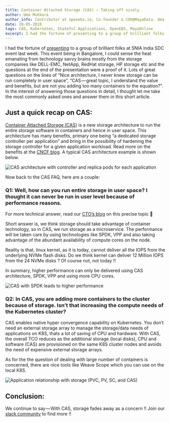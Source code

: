 ```yaml
---
title: Container Attached Storage (CAS) — Taking off nicely
author: Uma Mukkara
author_info: Contributor at openebs.io, Co-founder & COO@MayaData. Uma led product development in the early days of MayaData (CloudByte).
date: 28-05-2018
tags: CAS, Kubernetes, Stateful Applications, OpenEBS, MayaOnline
excerpt: I had the fortune of presenting to a group of brilliant folks at SNIA India SDC event last week. This event being in Bangalore, I could sense the heat emanating from technology savvy brains mostly from the storage companies like DELL-EMC, NetApp, RedHat storage, HP storage etc
---
```


I had the fortune of [presenting](https://www.slideshare.net/OpenEBS/openebs-cas-sdc-india-2018) to a group of brilliant folks at SNIA India SDC event last week. This event being in Bangalore, I could sense the heat emanating from technology savvy brains mostly from the storage companies like DELL-EMC, NetApp, RedHat storage, HP storage etc and the questions at the end of the presentation were a proof of it. Lots of great questions on the lines of “Nice architecture, I never knew storage can be run completely in user space”, “CAS — great topic, I understand the value and benefits, but are not you adding too many containers to the equation?”. In the interest of answering those questions in detail, I thought let me take the most commonly asked ones and answer them in this short article.

## Just a quick recap on CAS:

[Container Attached Storage (CAS)](/docs/concepts/cas) is a new storage architecture to run the entire storage software in containers and hence in user space. This architecture has many benefits, primary one being “a dedicated storage controller per application” and bring in the possibility of hardening the storage controller for a given application workload. Read more on the benefits at the [CNCF blog](https://www.cncf.io/blog/2018/04/19/container-attached-storage-a-primer/). A typical CAS architecture example is shown below.

![CAS architecture with controller and replica pods for each application](https://cdn-images-1.medium.com/max/800/1*4dJDmPbxxrP-fZK7NZZmYg.png)

Now back to the CAS FAQ, here are a couple:

### Q1: Well, how can you run entire storage in user space? I thought it can never be run in user level because of performance reasons.

For more technical answer, read our [CTO’s blog](/blog/the-mule-and-the-flash-going-for-a-run) on this precise topic 🙂

Short answer is, we think storage should take advantage of container technology, so in CAS, we run storage as a microservice. The performance will be taken care by using technologies like SPDK, VPP and also taking advantage of the abundant availability of compute cores on the node.

Reality is that, linux kernel, as it is today, cannot deliver all the IOPS from the underlying NVMe flash disks. Do we think kernel can deliver 12 Million IOPS from the 24 NVMe disks ? Of course not, not today !!

In summary, higher performance can only be delivered using CAS architecture, SPDK, VPP and using more CPU cores.

![CAS with SPDK leads to higher performance](https://cdn-images-1.medium.com/max/800/1*aKjepAaB5sIZF-hOq_dxIg.png)

### Q2: In CAS, you are adding more containers to the cluster because of storage. Isn’t that increasing the compute needs of the Kubernetes cluster?

CAS enables native hyper convergence capability on Kubernetes. You don’t need an external storage array to manage the storage/data needs of applications on K8S, thats a lot of saving of CPU and hardware. With CAS, the overall TCO reduces as the additional storage (local disks), CPU and software (CAS) are provisioned on the same K8S cluster nodes and avoids the need of expensive external storage arrays.

As for the the question of dealing with large number of containers is concerned, there are nice tools like Weave Scope which you can use on the local K8S.

![Application relationship with storage (PVC, PV, SC, and CAS)](https://cdn-images-1.medium.com/max/800/1*RQYjI0MdsXf1kj8AGqLJZA.png)

## Conclusion:

We continue to say — With CAS, storage fades away as a concern !! Join our [slack community](https://slack.openebs.io) to find more !!
